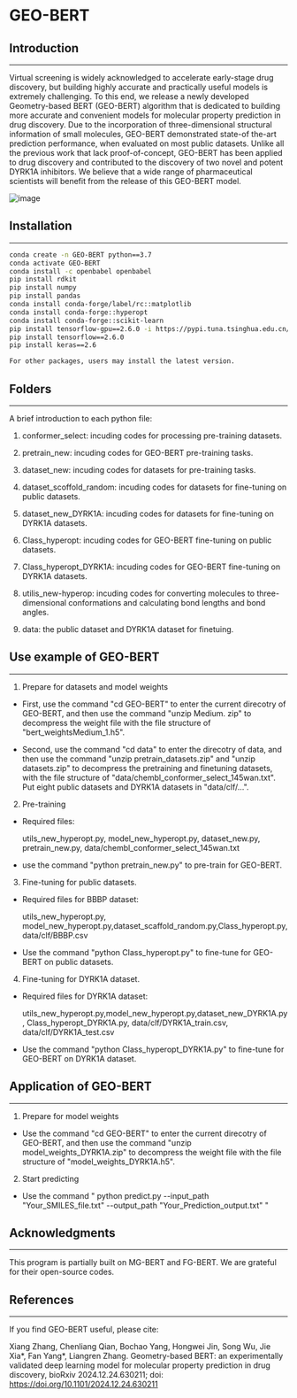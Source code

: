 # GEO-BERT
## Introduction
-----------------------------------
Virtual screening is widely acknowledged to accelerate early-stage drug discovery, but building highly accurate and practically useful models is extremely challenging. To this end, we release a newly developed Geometry-based BERT (GEO-BERT) algorithm that is dedicated to building more accurate and convenient models for molecular property prediction in drug discovery. Due to the incorporation of three-dimensional structural information of small molecules, GEO-BERT demonstrated state-of the-art prediction performance, when evaluated on most public datasets. Unlike all the previous work that lack proof-of-concept, GEO-BERT has been applied to drug discovery and contributed to the discovery of two novel and potent DYRK1A inhibitors. We believe that a wide range of pharmaceutical scientists will benefit from the release of this GEO-BERT model. 

![image](https://github.com/user-attachments/assets/1620b1e7-0ba2-4dbf-9190-2f93f128a512)


## Installation
-----------------------------------
```bash
conda create -n GEO-BERT python==3.7
conda activate GEO-BERT
conda install -c openbabel openbabel
pip install rdkit
pip install numpy
pip install pandas
conda install conda-forge/label/rc::matplotlib
conda install conda-forge::hyperopt
conda install conda-forge::scikit-learn
pip install tensorflow-gpu==2.6.0 -i https://pypi.tuna.tsinghua.edu.cn/simple
pip install tensorflow==2.6.0
pip install keras==2.6

For other packages, users may install the latest version.
```

## Folders
-----------------------------------
A brief introduction to each python file:

1. conformer_select: incuding codes for processing pre-training datasets.

2. pretrain_new: incuding codes for GEO-BERT pre-training tasks.

3. dataset_new: incuding codes for datasets for pre-training tasks.

4. dataset_scoffold_random: incuding codes for datasets for fine-tuning on public datasets.

5. dataset_new_DYRK1A: incuding codes for datasets for fine-tuning on DYRK1A datasets.

6. Class_hyperopt: incuding codes for GEO-BERT fine-tuning on public datasets.

7. Class_hyperopt_DYRK1A: incuding codes for GEO-BERT fine-tuning on DYRK1A datasets.

8. utilis_new-hyperop: incuding codes for converting molecules to three-dimensional conformations and calculating bond lengths and bond angles.

9. data: the public dataset and DYRK1A dataset for finetuing.

## Use example of GEO-BERT
-----------------------------------
1. Prepare for datasets and model weights

* First, use the command "cd GEO-BERT" to enter the current direcotry of GEO-BERT, and then use the command "unzip Medium. zip" to decompress the weight file with the file structure of "bert_weightsMedium_1.h5".

* Second, use the command "cd data" to enter the direcotry of data, and then use the command "unzip pretrain_datasets.zip" and "unzip datasets.zip" to decompress the pretraining and finetuning datasets, with the file structure of "data/chembl_conformer_select_145wan.txt". Put eight public datasets and DYRK1A datasets in "data/clf/...".

2. Pre-training

* Required files:

   utils_new_hyperopt.py, model_new_hyperopt.py, dataset_new.py, pretrain_new.py, data/chembl_conformer_select_145wan.txt
   
* use the command "python pretrain_new.py" to pre-train for GEO-BERT.

3. Fine-tuning for public datasets.

* Required files for BBBP dataset:

   utils_new_hyperopt.py, model_new_hyperopt.py,dataset_scaffold_random.py,Class_hyperopt.py,data/clf/BBBP.csv

* Use the command "python Class_hyperopt.py" to fine-tune for GEO-BERT on public datasets.

4. Fine-tuning for DYRK1A dataset.

* Required files for DYRK1A dataset:

   utils_new_hyperopt.py,model_new_hyperopt.py,dataset_new_DYRK1A.py, Class_hyperopt_DYRK1A.py, data/clf/DYRK1A_train.csv, data/clf/DYRK1A_test.csv

* Use the command "python Class_hyperopt_DYRK1A.py" to fine-tune for GEO-BERT on DYRK1A dataset.

## Application of GEO-BERT
-----------------------------------
1. Prepare for model weights

* Use the command "cd GEO-BERT" to enter the current direcotry of GEO-BERT, and then use the command "unzip model_weights_DYRK1A.zip" to decompress the weight file with the file structure of "model_weights_DYRK1A.h5".
  
2. Start predicting

* Use the command " python predict.py --input_path "Your_SMILES_file.txt" --output_path "Your_Prediction_output.txt" "

## Acknowledgments
-----------------------------------
This program is partially built on MG-BERT and FG-BERT. We are grateful for their open-source codes.

## References
-----------------------------------
If you find GEO-BERT useful, please cite: 

Xiang Zhang, Chenliang Qian, Bochao Yang, Hongwei Jin, Song Wu, Jie Xia*, Fan Yang*, Liangren Zhang. Geometry-based BERT: an experimentally validated deep learning model for molecular property prediction in drug discovery, bioRxiv 2024.12.24.630211; doi: https://doi.org/10.1101/2024.12.24.630211

